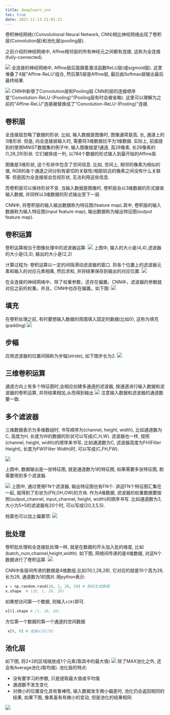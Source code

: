 ```yaml
---
title: deeplearn_cnn
toc: true
date: 2021-11-13 21:01:11
---
```




卷积神经网络(（Convolutional Neural Network, CNN)相比神经网络出现了卷积层(Convolution层)和池化层(pooling层).

之前介绍的神经网络中, Affine相邻层的所有神经元之间都有连接, 这称为全连接(fully-connected).

![](./deeplearn_cnn/1.png)
全连接的神经网络中, Affine层后面跟着激活函数ReLU层(或sigmoid层). 这里堆叠了4层"Affine-ReLU'组合, 然后第5层是Affine层, 最后由Softmax层输出最后最终结果.

![](./deeplearn_cnn/2.png)
CNN中新增了Convolution层和Pooling层.CNN的层的连接顺序是"Convolution-ReLU-(Pooling)"(Pooling层有时会被省略). 这里可以理解为之前的"Affine-ReLU"连接被替换成了"Convolution-ReLU-(Pooling)"连接.

## 卷积层
全连接层忽略了数据的形状. 比如, 输入数据是图像时, 图像通常是高, 长, 通道上的3维形状. 但是, 向全连接层输入时, 需要将3维数据拉平为1维数据. 实际上, 前面提到的使用MNIST数据集的例子中, 输入图像就是1通道, 高28像素, 长28像素的(1,28,28)形状. 它们被排成一列, 以784个数据的形式输入到最开始的Affine层.

图像是3维形状, 这个形状中包含了空间信息. 比如, 空间上, 相邻的像素为相似的值, RGB的各个通道之间分别有密切的关联性/相距较远的像素之间没有什么关联等. 但是因为全连接层会忽视形状, 无法利用这些信息.

而卷积层可以保持形状不变. 当输入数据是图像时, 卷积层会以3维数据的形式接收输入数据, 并同样以3维数据的形式输出至下一层.

CNN中, 将卷积层的输入输出数据称为特征图(feature map).其中, 卷积层的输入数据称为输入特征图(input feature map), 输出数据称为输出特征图(output feature map).

## 卷积运算
卷积运算相当于图像处理中的滤波器运算.
![](./deeplearn_cnn/3.png)
上图中, 输入的大小是(4,4),滤波器的大小是(3,3), 输出的大小是(2,2)

计算过程为:
卷积运算以一定的间隔滑动滤波器的窗口. 将各个位置上的滤波器元素和输入的对应元素相乘, 然后求和, 并将结果保存到输出的对应位置.
![](./deeplearn_cnn/4.png)

在全连接的神经网络中，除了权重参数，还存在偏置。CNN中，滤波器的参数就对应之前的权重。并且，CNN中也存在偏置。如下图:
![](./deeplearn_cnn/5.png)

## 填充
在卷积处理之前, 有时要想输入数据的周围填入固定的数据(比如0), 这称为填充(padding)
![](./deeplearn_cnn/6.png)

## 步幅
应用滤波器的位置间隔称为步幅(stride), 如下图步长为2.
![](./deeplearn_cnn/7.png)


## 三维卷积运算
通道方向上有多个特征图时,会相应创建多通道的滤波器, 按通道进行输入数据和滤波器的卷积运算, 并将结果相加,从而得到输出
![](./deeplearn_cnn/8.png)
注意输入数据和滤波器的通道数要一致.


## 多个滤波器
三维数据表示为多维数组时, 书写顺序为(channel, height, width), 比如通道数为C, 高度为H, 长度为W的数据的形状可以写成(C,H,W). 滤波器也一样, 按照(channel, height, width)的顺序来书写, 比如通道数为C, 滤波器高度为FH(Filter Height), 长度为FW(Filter Width)时, 可以写成(C,FH,FW).

![](./deeplearn_cnn/9.png)

上图中, 数据输出是一张特征图, 就是通道数为1的特征图, 如果需要多张特征图, 剧需要用到多个滤波器.

![](./deeplearn_cnn/10.png)
上图中, 通过使用FN个滤波器, 输出特征图也有FN个. 讲这FN个特征图汇集在一起, 就得到了形状为(FN,OH,OW)的方块.
作为4维数据, 滤波器的权重数据要按照(output_channel, input_channel, height, width)的顺序书写. 比如通道数为3, 大小为5*5的滤波器有20个时, 可以写成(20,3,5,5).

档案也可以加上偏置项:
![](./deeplearn_cnn/11.png)


## 批处理
卷积批处理和全连接批处理一样, 就是在数据的开头加入批的维度, 比如(batch_num,channel,height,width). 如下图, 网络间传递的是4维数据, 对这N个数据进行了卷积运算.
![](./deeplearn_cnn/12.png)

CNN中各层间传递的数据是4维数组.比如(10,1,28,28), 它对应的就是10个高为28, 长为28, 通道数为1的图片.用python表示:
```python
x = np.random.rand(10, 1, 28, 28) # 随机生成数据
x.shape  # (10, 1, 28, 28)
```
如果想访问第一个数据, 则输入`x[0]`即可.
```python
x[0].shape # (1, 28, 28)
```
方位第一个数据的第一个通道的空间数据
```python
 x[0, 0] # 或者x[0][0]
```



## 池化层
如下图, 将2*2的区域缩放成1个元素(取其中的最大值)
![](./deeplearn_cnn/13.png)
除了MAX池化之外, 还会有Average池化(取均值).
池化层的特点:
- 没有要学习的参数, 只是提取最大值或平均值
- 通道数不发生变化
- 对微小的位置变化具有鲁棒性, 输入数据发生微小偏差时, 池化仍会返回相同的结果, 如果下图, 像素虽有有微小的变动, 但是池化的结果相同

![](./deeplearn_cnn/13.png)

